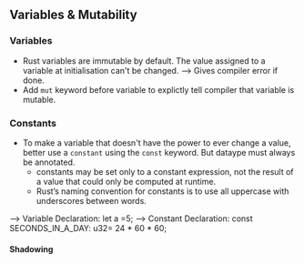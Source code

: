 ## Variables & Mutability
### Variables
* Rust variables are immutable by default. The value assigned to a variable at initialisation can't be changed. --> Gives compiler error if done.
* Add `mut` keyword before variable to explictly tell compiler that variable is mutable.

### Constants
* To make a variable that doesn't have the power to ever change a value, better use a `constant` using the `const` keyword. But dataype must always be annotated.
  * constants may be set only to a constant expression, not the result of a value that could only be computed at runtime.
  *  Rust’s naming convention for constants is to use all uppercase with underscores between words. 

--> Variable Declaration: let a =5;
--> Constant Declaration: const SECONDS_IN_A_DAY: u32= 24 * 60 * 60;


#### Shadowing
